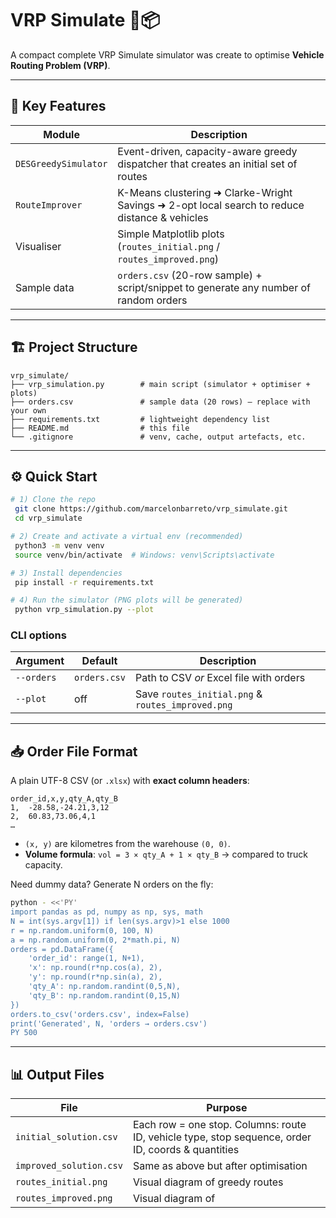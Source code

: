 # VRP Simulate 🚚📦

A compact complete VRP Simulate simulator was create to optimise **Vehicle Routing Problem (VRP)**.

---

## 📑 Key Features

| Module               | Description                                                                                   |
| -------------------- | --------------------------------------------------------------------------------------------- |
| `DESGreedySimulator` | Event-driven, capacity-aware greedy dispatcher that creates an initial set of routes          |
| `RouteImprover`      | K-Means clustering ➜ Clarke-Wright Savings ➜ 2-opt local search to reduce distance & vehicles |
| Visualiser           | Simple Matplotlib plots (`routes_initial.png` / `routes_improved.png`)                        |
| Sample data          | `orders.csv` (20-row sample) + script/snippet to generate any number of random orders         |

---

## 🏗️ Project Structure

```
vrp_simulate/
├── vrp_simulation.py        # main script (simulator + optimiser + plots)
├── orders.csv               # sample data (20 rows) – replace with your own
├── requirements.txt         # lightweight dependency list
├── README.md                # this file
└── .gitignore               # venv, cache, output artefacts, etc.
```

---

## ⚙️ Quick Start

```bash
# 1) Clone the repo
 git clone https://github.com/marcelonbarreto/vrp_simulate.git
 cd vrp_simulate

# 2) Create and activate a virtual env (recommended)
 python3 -m venv venv
 source venv/bin/activate  # Windows: venv\Scripts\activate

# 3) Install dependencies
 pip install -r requirements.txt

# 4) Run the simulator (PNG plots will be generated)
 python vrp_simulation.py --plot
```

### CLI options

| Argument   | Default      | Description                                       |
| ---------- | ------------ | ------------------------------------------------- |
| `--orders` | `orders.csv` | Path to CSV *or* Excel file with orders           |
| `--plot`   | off          | Save `routes_initial.png` & `routes_improved.png` |

---

## 📥 Order File Format

A plain UTF-8 CSV (or `.xlsx`) with **exact column headers**:

```text
order_id,x,y,qty_A,qty_B
1,  -28.58,-24.21,3,12
2,  60.83,73.06,4,1
…
```

* `(x, y)` are kilometres from the warehouse `(0, 0)`.
* **Volume formula**: `vol = 3 × qty_A + 1 × qty_B` → compared to truck capacity.

Need dummy data?  Generate N orders on the fly:

```bash
python - <<'PY'
import pandas as pd, numpy as np, sys, math
N = int(sys.argv[1]) if len(sys.argv)>1 else 1000
r = np.random.uniform(0, 100, N)
a = np.random.uniform(0, 2*math.pi, N)
orders = pd.DataFrame({
    'order_id': range(1, N+1),
    'x': np.round(r*np.cos(a), 2),
    'y': np.round(r*np.sin(a), 2),
    'qty_A': np.random.randint(0,5,N),
    'qty_B': np.random.randint(0,15,N)
})
orders.to_csv('orders.csv', index=False)
print('Generated', N, 'orders → orders.csv')
PY 500
```

---

## 📊 Output Files

| File                    | Purpose                                                                                            |
| ----------------------- | -------------------------------------------------------------------------------------------------- |
| `initial_solution.csv`  | Each row = one stop. Columns: route ID, vehicle type, stop sequence, order ID, coords & quantities |
| `improved_solution.csv` | Same as above but after optimisation                                                               |
| `routes_initial.png`    | Visual diagram of greedy routes                                                                    |
| `routes_improved.png`   | Visual diagram of                                                                                  |

